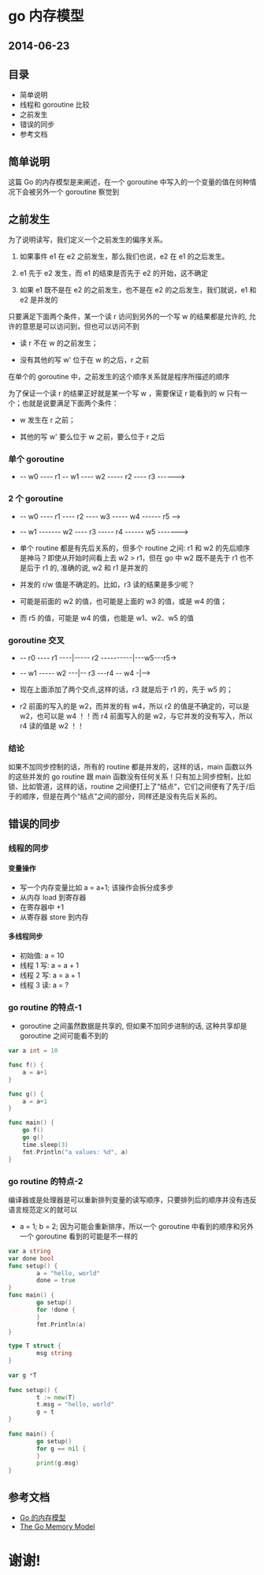 # go 内存模型
## 2014-06-23



## 目录
* 简单说明          
* 线程和 goroutine 比较         
* 之前发生          
* 错误的同步        
* 参考文档          



## 简单说明
这篇 Go 的内存模型是来阐述，在一个 goroutine 中写入的一个变量的值在何种情况下会被另外一个 goroutine 察觉到



## 之前发生
为了说明读写，我们定义一个之前发生的偏序关系。

1. 如果事件 e1 在 e2 之前发生，那么我们也说，e2 在 e1 的之后发生。
    
1. e1 先于 e2 发生，而 e1 的结束是否先于 e2 的开始，这不确定
    
1. 如果 e1 既不是在 e2 的之前发生，也不是在 e2 的之后发生，我们就说，e1 和 e2 是并发的
    


只要满足下面两个条件，某一个读 r 访问到另外的一个写 w 的结果都是允许的, 允许的意思是可以访问到，但也可以访问不到

* 读 r 不在 w 的之前发生；
    
* 没有其他的写 w' 位于在 w 的之后，r 之前
    


在单个的 goroutine 中，之前发生的这个顺序关系就是程序所描述的顺序


为了保证一个读 r 的结果正好就是某一个写 w ，需要保证 r 能看到的 w 只有一个；也就是说要满足下面两个条件：

* w 发生在 r 之前；
    
* 其他的写 w' 要么位于 w 之前，要么位于 r 之后
    


### 单个 goroutine
* -- w0 ---- r1 -- w1 ---- w2 -----  r2 ---- r3 ------>


### 2 个 goroutine
* -- w0 ---- r1 ---- r2 ---- w3 -----  w4 ------ r5 -->
* -- w1 ------- w2 ---- r3 -----  r4 ------ w5 ------->

* 单个 routine 都是有先后关系的，但多个 routine 之间: r1 和 w2 的先后顺序是神马？即使从开始时间看上去 w2 > r1，但在 go 中 w2 既不是先于 r1 也不是后于 r1 的, 准确的说, w2 和 r1 是并发的
    
* 并发的 r/w 值是不确定的。比如，r3 读的结果是多少呢？ 
 * 可能是前面的 w2 的值，也可能是上面的 w3 的值，或是 w4 的值； 
 * 而 r5 的值，可能是 w4 的值，也能是 w1、w2、w5 的值 



### goroutine 交叉
* -- r0 ---- r1 ----|----- r2 ----------|---w5---r5-> 
* -- w1 ----- w2 ---|-- r3 ---r4 -- w4 -|-->

* 现在上面添加了两个交点,这样的话，r3 就是后于 r1 的，先于 w5 的；
    
* r2 前面的写入的是 w2，而并发的有 w4，所以 r2 的值是不确定的，可以是 w2，也可以是 w4 ！！而 r4 前面写入的是 w2，与它并发的没有写入，所以 r4 读的值是 w2 ！！
    


### 结论
如果不加同步控制的话，所有的 routine 都是并发的，这样的话，main 函数以外的这些并发的 go routine 跟 main 函数没有任何关系！只有加上同步控制，比如锁、比如管道，这样的话，routine 之间便打上了“结点”，它们之间便有了先于/后于的顺序，但是在两个“结点”之间的部分，同样还是没有先后关系的。



## 错误的同步
### 线程的同步 
#### 变量操作 
* 写一个内存变量比如 a = a+1; 该操作会拆分成多步 
 * 从内存 load 到寄存器    
 * 在寄存器中 +1           
 * 从寄存器 store 到内存   


#### 多线程同步
* 初始值: a = 10
* 线程 1 写: a = a + 1 
* 线程 2 写: a = a + 1 
* 线程 3 读: a = ?     


### go routine 的特点-1
* goroutine 之间虽然数据是共享的, 但如果不加同步进制的话, 这种共享却是 goroutine 之间可能看不到的

```go
var a int = 10

func f() {
    a = a+1
}

func g() {
    a = a+1
}

func main() {
    go f()
    go g()
    time.sleep(3)
    fmt.Println("a values: %d", a)
}
```



### go routine 的特点-2
编译器或是处理器是可以重新排列变量的读写顺序，只要排列后的顺序并没有违反语言规范定义的就可以

* a = 1; b = 2; 因为可能会重新排序，所以一个 goroutine 中看到的顺序和另外一个 goroutine 看到的可能是不一样的
    

```go
var a string
var done bool
func setup() {
        a = "hello, world"
        done = true
}
func main() {
        go setup()
        for !done {
        }
        fmt.Println(a)
}
```



```go
type T struct {
        msg string
}
 
var g *T
 
func setup() {
        t := new(T)
        t.msg = "hello, world"
        g = t
}
 
func main() {
        go setup()
        for g == nil {
        }
        print(g.msg)
}

```



## 参考文档
* [Go 的内存模型](http://ilovers.sinaapp.com/article/go%E7%9A%84%E5%86%85%E5%AD%98%E6%A8%A1%E5%9E%8B)
* [The Go Memory Model](http://golang.org/ref/mem)



# 谢谢!
